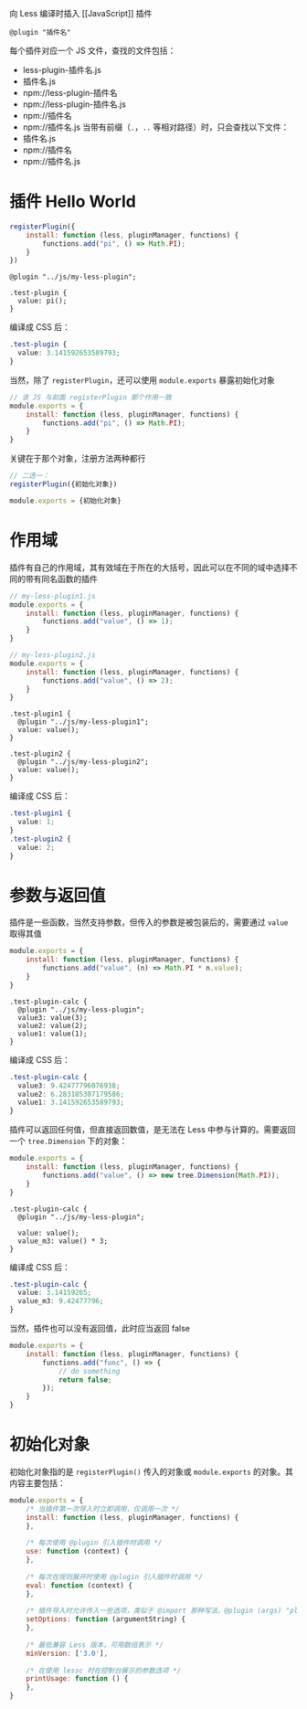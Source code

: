 向 Less 编译时插入 [[JavaScript]] 插件

```Less
@plugin "插件名"
```

每个插件对应一个 JS 文件，查找的文件包括：
- less-plugin-插件名.js
- 插件名.js
- npm://less-plugin-插件名
- npm://less-plugin-插件名.js
- npm://插件名
- npm://插件名.js
当带有前缀（`.`，`..` 等相对路径）时，只会查找以下文件：
- 插件名.js
- npm://插件名
- npm://插件名.js

# 插件 Hello World

```Javascript
registerPlugin({  
    install: function (less, pluginManager, functions) {  
        functions.add("pi", () => Math.PI);  
    }  
})
```

```Less
@plugin "../js/my-less-plugin";  
  
.test-plugin {  
  value: pi();  
}
```

编译成 CSS 后：

```CSS
.test-plugin {  
  value: 3.141592653589793;  
}
```

当然，除了 `registerPlugin`，还可以使用 `module.exports` 暴露初始化对象

```Javascript
// 该 JS 与前面 registerPlugin 那个作用一致
module.exports = {  
    install: function (less, pluginManager, functions) {  
        functions.add("pi", () => Math.PI);  
    }  
}
```

关键在于那个对象，注册方法两种都行

```Javascript
// 二选一：
registerPlugin({初始化对象})

module.exports = {初始化对象}
```

# 作用域

插件有自己的作用域，其有效域在于所在的大括号，因此可以在不同的域中选择不同的带有同名函数的插件

```Javascript
// my-less-plugin1.js
module.exports = {  
    install: function (less, pluginManager, functions) {  
        functions.add("value", () => 1);  
    }  
}

// my-less-plugin2.js
module.exports = {  
    install: function (less, pluginManager, functions) {  
        functions.add("value", () => 2);  
    }  
}
```

```Less
.test-plugin1 {  
  @plugin "../js/my-less-plugin1";  
  value: value();  
}  
  
.test-plugin2 {  
  @plugin "../js/my-less-plugin2";  
  value: value();  
}
```

编译成 CSS 后：

```CSS
.test-plugin1 {  
  value: 1;  
}  
.test-plugin2 {  
  value: 2;  
}
```

# 参数与返回值

插件是一些函数，当然支持参数，但传入的参数是被包装后的，需要通过 `value` 取得其值

```Javascript
module.exports = {  
    install: function (less, pluginManager, functions) {  
        functions.add("value", (n) => Math.PI * n.value);  
    }  
}
```

```Less
.test-plugin-calc {  
  @plugin "../js/my-less-plugin";  
  value3: value(3);  
  value2: value(2);  
  value1: value(1);  
}
```

编译成 CSS 后：

```CSS
.test-plugin-calc {  
  value3: 9.42477796076938;  
  value2: 6.283185307179586;  
  value1: 3.141592653589793;  
}
```

插件可以返回任何值，但直接返回数值，是无法在 Less 中参与计算的。需要返回一个 `tree.Dimension` 下的对象：

```Javascript
module.exports = {  
    install: function (less, pluginManager, functions) {  
        functions.add("value", () => new tree.Dimension(Math.PI));  
    }  
}
```

```Less
.test-plugin-calc {  
  @plugin "../js/my-less-plugin";  
  
  value: value();  
  value_m3: value() * 3;  
}
```

编译成 CSS 后：

```CSS
.test-plugin-calc {  
  value: 3.14159265;  
  value_m3: 9.42477796;  
}
```

当然，插件也可以没有返回值，此时应当返回 false

```Javascript
module.exports = {  
    install: function (less, pluginManager, functions) {  
        functions.add("func", () => {  
            // do something  
            return false;  
        });  
    }  
}
```

# 初始化对象

初始化对象指的是 `registerPlugin()` 传入的对象或 `module.exports` 的对象。其内容主要包括：

```Javascript
module.exports = {  
    /* 当插件第一次导入时立即调用，仅调用一次 */
    install: function (less, pluginManager, functions) {  
    },  
    
    /* 每次使用 @plugin 引入插件时调用 */
    use: function (context) {  
    },  
    
    /* 每次在规则展开时使用 @plugin 引入插件时调用 */
    eval: function (context) {  
    },  
    
    /* 插件导入时允许传入一些选项，类似于 @import 那种写法，@plugin (args) "plugin"，这里用于处理这些选项 */
    setOptions: function (argumentString) {  
    },  
    
    /* 最低兼容 Less 版本，可用数组表示 */
    minVersion: ['3.0'],  
    
    /* 在使用 lessc 时在控制台展示的参数选项 */
    printUsage: function () {  
    },  
}
```

